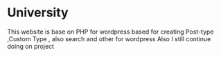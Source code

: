 # University
 This website is base on PHP for wordpress based for creating Post-type ,Custom Type , also search and other for wordpress Also I still continue doing on project
